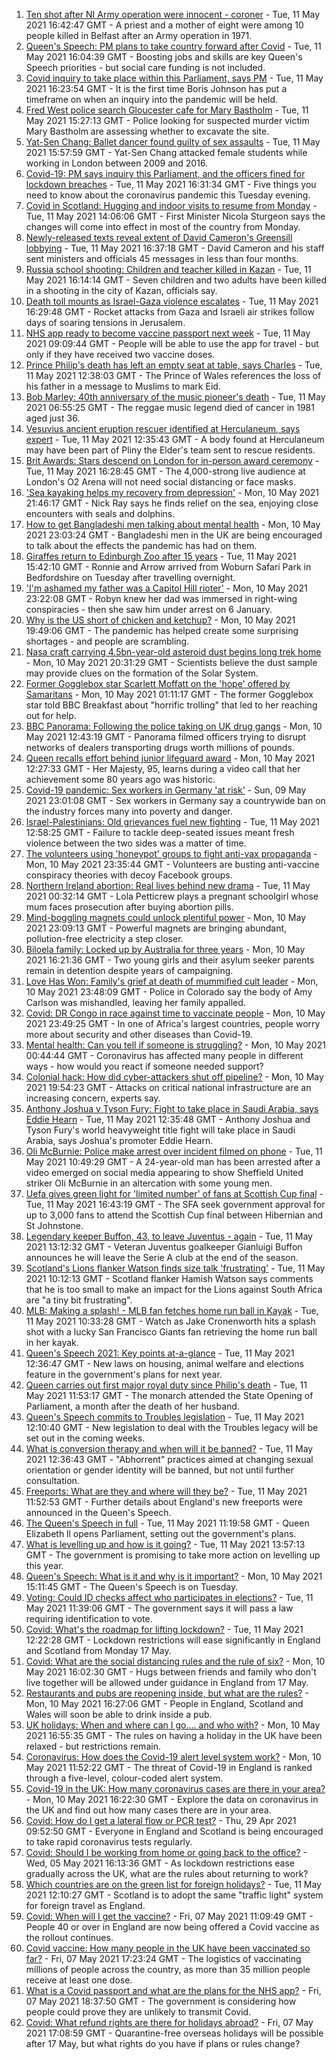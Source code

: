 1. [Ten shot after NI Army operation were innocent - coroner](https://www.bbc.co.uk/news/uk-northern-ireland-56986784) - Tue, 11 May 2021 16:42:47 GMT - A priest and a mother of eight were among 10 people killed in Belfast after an Army operation in 1971.
2. [Queen's Speech: PM plans to take country forward after Covid](https://www.bbc.co.uk/news/uk-politics-57071636) - Tue, 11 May 2021 16:04:39 GMT - Boosting jobs and skills are key Queen's Speech priorities - but social care funding is not included.
3. [Covid inquiry to take place within this Parliament, says PM](https://www.bbc.co.uk/news/uk-57074536) - Tue, 11 May 2021 16:23:54 GMT - It is the first time Boris Johnson has put a timeframe on when an inquiry into the pandemic will be held.
4. [Fred West police search Gloucester cafe for Mary Bastholm](https://www.bbc.co.uk/news/uk-england-gloucestershire-57070279) - Tue, 11 May 2021 15:27:13 GMT - Police looking for suspected murder victim Mary Bastholm are assessing whether to excavate the site.
5. [Yat-Sen Chang: Ballet dancer found guilty of sex assaults](https://www.bbc.co.uk/news/uk-england-london-57073643) - Tue, 11 May 2021 15:57:59 GMT - Yat-Sen Chang attacked female students while working in London between 2009 and 2016.
6. [Covid-19: PM says inquiry this Parliament, and the officers fined for lockdown breaches](https://www.bbc.co.uk/news/uk-57065753) - Tue, 11 May 2021 16:31:34 GMT - Five things you need to know about the coronavirus pandemic this Tuesday evening.
7. [Covid in Scotland: Hugging and indoor visits to resume from Monday](https://www.bbc.co.uk/news/uk-scotland-57070970) - Tue, 11 May 2021 14:06:06 GMT - First Minister Nicola Sturgeon says the changes will come into effect in most of the country from Monday.
8. [Newly-released texts reveal extent of David Cameron's Greensill lobbying](https://www.bbc.co.uk/news/uk-politics-57074690) - Tue, 11 May 2021 16:37:18 GMT - David Cameron and his staff sent ministers and officials 45 messages in less than four months.
9. [Russia school shooting: Children and teacher killed in Kazan](https://www.bbc.co.uk/news/world-europe-57069589) - Tue, 11 May 2021 16:14:14 GMT - Seven children and two adults have been killed in a shooting in the city of Kazan, officials say.
10. [Death toll mounts as Israel-Gaza violence escalates](https://www.bbc.co.uk/news/world-middle-east-57066275) - Tue, 11 May 2021 16:29:48 GMT - Rocket attacks from Gaza and Israeli air strikes follow days of soaring tensions in Jerusalem.
11. [NHS app ready to become vaccine passport next week](https://www.bbc.co.uk/news/technology-57070185) - Tue, 11 May 2021 09:09:44 GMT - People will be able to use the app for travel - but only if they have received two vaccine doses.
12. [Prince Philip's death has left an empty seat at table, says Charles](https://www.bbc.co.uk/news/uk-57068899) - Tue, 11 May 2021 12:38:03 GMT - The Prince of Wales references the loss of his father in a message to Muslims to mark Eid.
13. [Bob Marley: 40th anniversary of the music pioneer's death](https://www.bbc.co.uk/news/in-pictures-57022757) - Tue, 11 May 2021 06:55:25 GMT - The reggae music legend died of cancer in 1981 aged just 36.
14. [Vesuvius ancient eruption rescuer identified at Herculaneum, says expert](https://www.bbc.co.uk/news/world-europe-57055163) - Tue, 11 May 2021 12:35:43 GMT - A body found at Herculaneum may have been part of Pliny the Elder's team sent to rescue residents.
15. [Brit Awards: Stars descend on London for in-person award ceremony](https://www.bbc.co.uk/news/entertainment-arts-57059652) - Tue, 11 May 2021 16:28:45 GMT - The 4,000-strong live audience at London's O2 Arena will not need social distancing or face masks.
16. ['Sea kayaking helps my recovery from depression'](https://www.bbc.co.uk/news/uk-scotland-glasgow-west-56979424) - Mon, 10 May 2021 21:46:17 GMT - Nick Ray says he finds relief on the sea, enjoying close encounters with seals and dolphins.
17. [How to get Bangladeshi men talking about mental health](https://www.bbc.co.uk/news/health-57059479) - Mon, 10 May 2021 23:03:24 GMT - Bangladeshi men in the UK are being encouraged to talk about the effects the pandemic has had on them.
18. [Giraffes return to Edinburgh Zoo after 15 years](https://www.bbc.co.uk/news/uk-scotland-edinburgh-east-fife-57071464) - Tue, 11 May 2021 15:42:10 GMT - Ronnie and Arrow arrived from Woburn Safari Park in Bedfordshire on Tuesday after travelling overnight.
19. ['I'm ashamed my father was a Capitol Hill rioter'](https://www.bbc.co.uk/news/world-us-canada-57022923) - Mon, 10 May 2021 23:22:08 GMT - Robyn knew her dad was immersed in right-wing conspiracies - then she saw him under arrest on 6 January.
20. [Why is the US short of chicken and ketchup?](https://www.bbc.co.uk/news/world-us-canada-57029542) - Mon, 10 May 2021 19:49:06 GMT - The pandemic has helped create some surprising shortages - and people are scrambling.
21. [Nasa craft carrying 4.5bn-year-old asteroid dust begins long trek home](https://www.bbc.co.uk/news/world-us-canada-57065381) - Mon, 10 May 2021 20:31:29 GMT - Scientists believe the dust sample may provide clues on the formation of the Solar System.
22. [Former Gogglebox star Scarlett Moffatt on the 'hope' offered by Samaritans](https://www.bbc.co.uk/news/uk-57030285) - Mon, 10 May 2021 01:11:17 GMT - The former Gogglebox star told BBC Breakfast about "horrific trolling" that led to her reaching out for help.
23. [BBC Panorama: Following the police taking on UK drug gangs](https://www.bbc.co.uk/news/uk-57058635) - Mon, 10 May 2021 12:43:19 GMT - Panorama filmed officers trying to disrupt networks of dealers transporting drugs worth millions of pounds.
24. [Queen recalls effort behind junior lifeguard award](https://www.bbc.co.uk/news/uk-57052091) - Mon, 10 May 2021 12:27:33 GMT - Her Majesty, 95, learns during a video call that her achievement some 80 years ago was historic.
25. [Covid-19 pandemic: Sex workers in Germany 'at risk'](https://www.bbc.co.uk/news/world-europe-57029723) - Sun, 09 May 2021 23:01:08 GMT - Sex workers in Germany say a countrywide ban on the industry forces many into poverty and danger.
26. [Israel-Palestinians: Old grievances fuel new fighting](https://www.bbc.co.uk/news/world-middle-east-57074460) - Tue, 11 May 2021 12:58:25 GMT - Failure to tackle deep-seated issues meant fresh violence between the two sides was a matter of time.
27. [The volunteers using 'honeypot' groups to fight anti-vax propaganda](https://www.bbc.co.uk/news/blogs-trending-57051691) - Mon, 10 May 2021 23:35:44 GMT - Volunteers are busting anti-vaccine conspiracy theories with decoy Facebook groups.
28. [Northern Ireland abortion: Real lives behind new drama](https://www.bbc.co.uk/news/newsbeat-57013409) - Tue, 11 May 2021 00:32:14 GMT - Lola Petticrew plays a pregnant schoolgirl whose mum faces prosecution after buying abortion pills.
29. [Mind-boggling magnets could unlock plentiful power](https://www.bbc.co.uk/news/business-56843149) - Mon, 10 May 2021 23:09:13 GMT - Powerful magnets are bringing abundant, pollution-free electricity a step closer.
30. [Biloela family: Locked up by Australia for three years](https://www.bbc.co.uk/news/world-australia-56768529) - Mon, 10 May 2021 16:21:36 GMT - Two young girls and their asylum seeker parents remain in detention despite years of campaigning.
31. [Love Has Won: Family's grief at death of mummified cult leader](https://www.bbc.co.uk/news/world-us-canada-57017270) - Mon, 10 May 2021 23:48:09 GMT - Police in Colorado say the body of Amy Carlson was mishandled, leaving her family appalled.
32. [Covid: DR Congo in race against time to vaccinate people](https://www.bbc.co.uk/news/health-57028747) - Mon, 10 May 2021 23:49:25 GMT - In one of Africa's largest countries, people worry more about security and other diseases than Covid-19.
33. [Mental health: Can you tell if someone is struggling?](https://www.bbc.co.uk/news/health-57013126) - Mon, 10 May 2021 00:44:44 GMT - Coronavirus has affected many people in different ways - how would you react if someone needed support?
34. [Colonial hack: How did cyber-attackers shut off pipeline?](https://www.bbc.co.uk/news/technology-57063636) - Mon, 10 May 2021 19:54:23 GMT - Attacks on critical national infrastructure are an increasing concern, experts say.
35. [Anthony Joshua v Tyson Fury: Fight to take place in Saudi Arabia, says Eddie Hearn](https://www.bbc.co.uk/sport/boxing/57068810) - Tue, 11 May 2021 12:35:48 GMT - Anthony Joshua and Tyson Fury's world heavyweight title fight will take place in Saudi Arabia, says Joshua's promoter Eddie Hearn.
36. [Oli McBurnie: Police make arrest over incident filmed on phone](https://www.bbc.co.uk/sport/football/57068729) - Tue, 11 May 2021 10:49:29 GMT - A 24-year-old man has been arrested after a video emerged on social media appearing to show Sheffield United striker Oli McBurnie in an altercation with some young men.
37. [Uefa gives green light for 'limited number' of fans at Scottish Cup final](https://www.bbc.co.uk/sport/football/57073714) - Tue, 11 May 2021 16:43:19 GMT - The SFA seek government approval for up to 3,000 fans to attend the Scottish Cup final between Hibernian and St Johnstone.
38. [Legendary keeper Buffon, 43, to leave Juventus - again](https://www.bbc.co.uk/sport/football/57069136) - Tue, 11 May 2021 13:12:32 GMT - Veteran Juventus goalkeeper Gianluigi Buffon announces he will leave the Serie A club at the end of the season.
39. [Scotland's Lions flanker Watson finds size talk 'frustrating'](https://www.bbc.co.uk/sport/rugby-union/57071384) - Tue, 11 May 2021 10:12:13 GMT - Scotland flanker Hamish Watson says comments that he is too small to make an impact for the Lions against South Africa are "a tiny bit frustrating".
40. [MLB: Making a splash! - MLB fan fetches home run ball in Kayak](https://www.bbc.co.uk/sport/av/baseball/57071364) - Tue, 11 May 2021 10:33:28 GMT - Watch as Jake Cronenworth hits a splash shot with a lucky San Francisco Giants fan retrieving the home run ball in her kayak.
41. [Queen's Speech 2021: Key points at-a-glance](https://www.bbc.co.uk/news/uk-politics-56987630) - Tue, 11 May 2021 12:36:47 GMT - New laws on housing, animal welfare and elections feature in the government's plans for next year.
42. [Queen carries out first major royal duty since Philip's death](https://www.bbc.co.uk/news/uk-57068042) - Tue, 11 May 2021 11:53:17 GMT - The monarch attended the State Opening of Parliament, a month after the death of her husband.
43. [Queen's Speech commits to Troubles legislation](https://www.bbc.co.uk/news/uk-northern-ireland-57069455) - Tue, 11 May 2021 12:10:40 GMT - New legislation to deal with the Troubles legacy will be set out in the coming weeks.
44. [What is conversion therapy and when will it be banned?](https://www.bbc.co.uk/news/explainers-56496423) - Tue, 11 May 2021 12:36:43 GMT - "Abhorrent" practices aimed at changing sexual orientation or gender identity will be banned, but not until further consultation.
45. [Freeports: What are they and where will they be?](https://www.bbc.co.uk/news/uk-politics-55819489) - Tue, 11 May 2021 11:52:53 GMT - Further details about England's new freeports were announced in the Queen's Speech.
46. [The Queen's Speech in full](https://www.bbc.co.uk/news/uk-politics-57071775) - Tue, 11 May 2021 11:19:58 GMT - Queen Elizabeth ll opens Parliament, setting out the government's plans.
47. [What is levelling up and how is it going?](https://www.bbc.co.uk/news/56238260) - Tue, 11 May 2021 13:57:13 GMT - The government is promising to take more action on levelling up this year.
48. [Queen's Speech: What is it and why is it important?](https://www.bbc.co.uk/news/uk-politics-32816450) - Mon, 10 May 2021 15:11:45 GMT - The Queen's Speech is on Tuesday.
49. [Voting: Could ID checks affect who participates in elections?](https://www.bbc.co.uk/news/uk-politics-50044539) - Tue, 11 May 2021 11:39:06 GMT - The government says it will pass a law requiring identification to vote.
50. [Covid: What's the roadmap for lifting lockdown?](https://www.bbc.co.uk/news/explainers-52530518) - Tue, 11 May 2021 12:22:28 GMT - Lockdown restrictions will ease significantly in England and Scotland from Monday 17 May.
51. [Covid: What are the social distancing rules and the rule of six?](https://www.bbc.co.uk/news/uk-51506729) - Mon, 10 May 2021 16:02:30 GMT - Hugs between friends and family who don't live together will be allowed under guidance in England from 17 May.
52. [Restaurants and pubs are reopening inside, but what are the rules?](https://www.bbc.co.uk/news/business-52977388) - Mon, 10 May 2021 16:27:06 GMT - People in England, Scotland and Wales will soon be able to drink inside a pub.
53. [UK holidays: When and where can I go.... and who with?](https://www.bbc.co.uk/news/explainers-52646738) - Mon, 10 May 2021 16:55:35 GMT - The rules on having a holiday in the UK have been relaxed - but restrictions remain.
54. [Coronavirus: How does the Covid-19 alert level system work?](https://www.bbc.co.uk/news/explainers-52634739) - Mon, 10 May 2021 11:52:22 GMT - The threat of Covid-19 in England is ranked through a five-level, colour-coded alert system.
55. [Covid-19 in the UK: How many coronavirus cases are there in your area?](https://www.bbc.co.uk/news/uk-51768274) - Mon, 10 May 2021 16:22:30 GMT - Explore the data on coronavirus in the UK and find out how many cases there are in your area.
56. [Covid: How do I get a lateral flow or PCR test?](https://www.bbc.co.uk/news/health-51943612) - Thu, 29 Apr 2021 09:52:50 GMT - Everyone in England and Scotland is being encouraged to take rapid coronavirus tests regularly.
57. [Covid: Should I be working from home or going back to the office?](https://www.bbc.co.uk/news/business-52567567) - Wed, 05 May 2021 16:13:36 GMT - As lockdown restrictions ease gradually across the UK, what are the rules about returning to work?
58. [Which countries are on the green list for foreign holidays?](https://www.bbc.co.uk/news/explainers-52544307) - Tue, 11 May 2021 12:10:27 GMT - Scotland is to adopt the same "traffic light" system for foreign travel as England.
59. [Covid: When will I get the vaccine?](https://www.bbc.co.uk/news/health-55045639) - Fri, 07 May 2021 11:09:49 GMT - People 40 or over in England are now being offered a Covid vaccine as the rollout continues.
60. [Covid vaccine: How many people in the UK have been vaccinated so far?](https://www.bbc.co.uk/news/health-55274833) - Fri, 07 May 2021 17:23:24 GMT - The logistics of vaccinating millions of people across the country, as more than 35 million people receive at least one dose.
61. [What is a Covid passport and what are the plans for the NHS app?](https://www.bbc.co.uk/news/explainers-55718553) - Fri, 07 May 2021 18:37:50 GMT - The government is considering how people could prove they are unlikely to transmit Covid.
62. [Covid: What refund rights are there for holidays abroad?](https://www.bbc.co.uk/news/business-51615412) - Fri, 07 May 2021 17:08:59 GMT - Quarantine-free overseas holidays will be possible after 17 May, but what rights do you have if plans or rules change?
